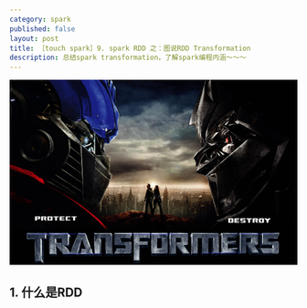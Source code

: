 ```yaml
---
category: spark
published: false
layout: post
title: ［touch spark］9. spark RDD 之：图说RDD Transformation
description: 总结spark transformation，了解spark编程内涵～～～	
---  
```


![transfomers](../../images/transfomers.jpg)


##  
## 1. 什么是RDD 
　　
